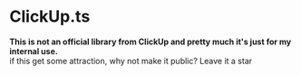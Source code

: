 # ClickUp.ts

**This is not an official library from ClickUp and pretty much it's just for my internal use.**  
if this get some attraction, why not make it public? Leave it a star
